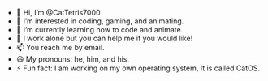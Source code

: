 - 👋 Hi, I’m @CatTetris7000
- 👀 I’m interested in coding, gaming, and animating.
- 🌱 I’m currently learning how to code and animate.
- 💞️ I work alone but you can help me if you would like!
- 📫 You reach me by email.
- 😄 My pronouns: he, him, and his.
- ⚡ Fun fact: I am working on my own operating system, It is called CatOS.

<!---
CatTetris7000/CatTetris7000 is a ✨ special ✨ repository because its `README.md` (this file) appears on your GitHub profile.
You can click the Preview link to take a look at your changes.
--->
